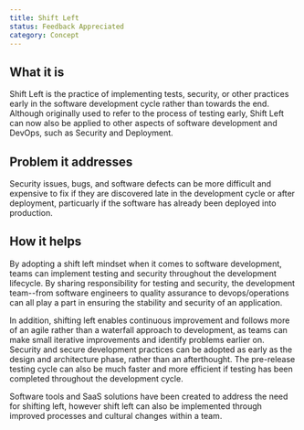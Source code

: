 ```yaml
---
title: Shift Left
status: Feedback Appreciated
category: Concept
---
```


## What it is
Shift Left is the practice of implementing tests, security, or other practices early in the software development cycle rather than towards the end. Although originally used to refer to the process of testing early, Shift Left can now also be applied to other aspects of software development and DevOps, such as Security and Deployment. 

## Problem it addresses
Security issues, bugs, and software defects can be more difficult and expensive to fix if they are discovered late in the development cycle or after deployment, particuarly if the software has already been deployed into production. 

## How it helps

By adopting a shift left mindset when it comes to software development, teams can implement testing and security throughout the development lifecycle. By sharing responsibility for testing and security, the development team--from   software engineers to quality assurance to devops/operations can all play a part in ensuring the stability and security of an application. 

In addition, shifting left enables continuous improvement and follows more of an agile rather than a waterfall approach to development, as teams can make small iterative improvements and identify problems earlier on. Security and secure development practices can be adopted as early as the design and architecture phase, rather than an afterthought. The pre-release testing cycle can also be much faster and more efficient if testing has been completed throughout the development cycle. 

Software tools and SaaS solutions have been created to address the need for shifting left, however shift left can also be implemented through improved processes and cultural changes within a team.